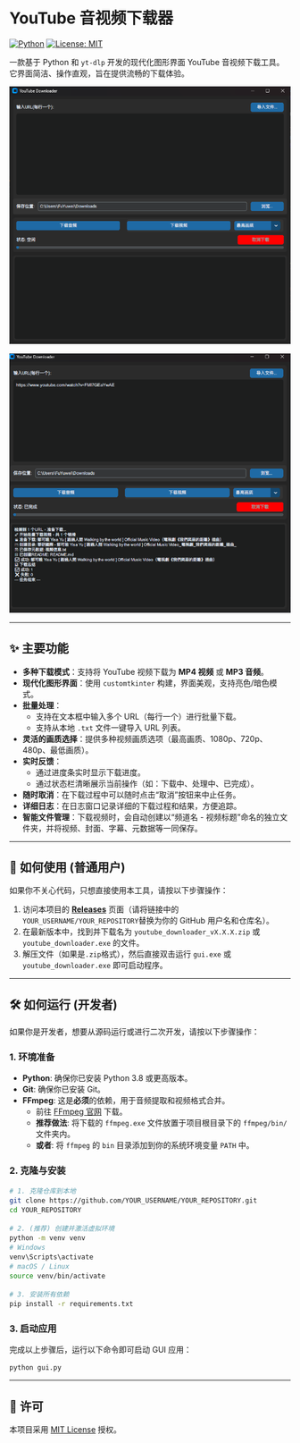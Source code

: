 # YouTube 音视频下载器

[![Python](https://img.shields.io/badge/Python-3.8+-blue.svg)](https://www.python.org/downloads/)
[![License: MIT](https://img.shields.io/badge/License-MIT-yellow.svg)](https://opensource.org/licenses/MIT)

一款基于 Python 和 `yt-dlp` 开发的现代化图形界面 YouTube 音视频下载工具。它界面简洁、操作直观，旨在提供流畅的下载体验。

![应用截图](./img/screenshot1.png)

![应用截图](./img/screenshot2.png)

---

## ✨ 主要功能

-   **多种下载模式**：支持将 YouTube 视频下载为 **MP4 视频** 或 **MP3 音频**。
-   **现代化图形界面**：使用 `customtkinter` 构建，界面美观，支持亮色/暗色模式。
-   **批量处理**：
    -   支持在文本框中输入多个 URL（每行一个）进行批量下载。
    -   支持从本地 `.txt` 文件一键导入 URL 列表。
-   **灵活的画质选择**：提供多种视频画质选项（最高画质、1080p、720p、480p、最低画质）。
-   **实时反馈**：
    -   通过进度条实时显示下载进度。
    -   通过状态栏清晰展示当前操作（如：下载中、处理中、已完成）。
-   **随时取消**：在下载过程中可以随时点击“取消”按钮来中止任务。
-   **详细日志**：在日志窗口记录详细的下载过程和结果，方便追踪。
-   **智能文件管理**：下载视频时，会自动创建以“频道名 - 视频标题”命名的独立文件夹，并将视频、封面、字幕、元数据等一同保存。

---

## 🚀 如何使用 (普通用户)

如果你不关心代码，只想直接使用本工具，请按以下步骤操作：

1.  访问本项目的 [**Releases**](https://github.com/YOUR_USERNAME/YOUR_REPOSITORY/releases) 页面（请将链接中的`YOUR_USERNAME/YOUR_REPOSITORY`替换为你的 GitHub 用户名和仓库名）。
2.  在最新版本中，找到并下载名为 `youtube_downloader_vX.X.X.zip` 或 `youtube_downloader.exe` 的文件。
3.  解压文件（如果是`.zip`格式），然后直接双击运行 `gui.exe` 或 `youtube_downloader.exe` 即可启动程序。

---

## 🛠️ 如何运行 (开发者)

如果你是开发者，想要从源码运行或进行二次开发，请按以下步骤操作：

### 1. 环境准备

-   **Python**: 确保你已安装 Python 3.8 或更高版本。
-   **Git**: 确保你已安装 Git。
-   **FFmpeg**: 这是**必须**的依赖，用于音频提取和视频格式合并。
    -   前往 [FFmpeg 官网](https://ffmpeg.org/download.html) 下载。
    -   **推荐做法**: 将下载的 `ffmpeg.exe` 文件放置于项目根目录下的 `ffmpeg/bin/` 文件夹内。
    -   **或者**: 将 `ffmpeg` 的 `bin` 目录添加到你的系统环境变量 `PATH` 中。

### 2. 克隆与安装

```bash
# 1. 克隆仓库到本地
git clone https://github.com/YOUR_USERNAME/YOUR_REPOSITORY.git
cd YOUR_REPOSITORY

# 2. (推荐) 创建并激活虚拟环境
python -m venv venv
# Windows
venv\Scripts\activate
# macOS / Linux
source venv/bin/activate

# 3. 安装所有依赖
pip install -r requirements.txt
```

### 3. 启动应用

完成以上步骤后，运行以下命令即可启动 GUI 应用：

```bash
python gui.py
```

---

## 📄 许可

本项目采用 [MIT License](LICENSE) 授权。
